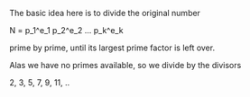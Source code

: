 The basic idea here is to divide the original number

  N = p_1^e_1 p_2^e_2 ... p_k^e_k

prime by prime, until its largest prime factor is left over.

Alas we have no primes available, so we divide by the divisors

  2, 3, 5, 7, 9, 11, ..

 

